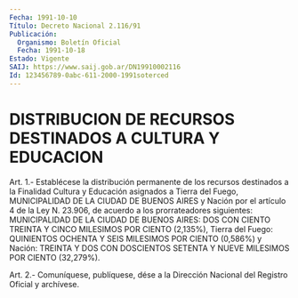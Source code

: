 ```yaml
---
Fecha: 1991-10-10
Título: Decreto Nacional 2.116/91
Publicación:
  Organismo: Boletín Oficial
  Fecha: 1991-10-18
Estado: Vigente
SAIJ: https://www.saij.gob.ar/DN19910002116
Id: 123456789-0abc-611-2000-1991soterced
---
```

# DISTRIBUCION DE RECURSOS DESTINADOS A CULTURA Y EDUCACION

<a id="1"></a>
Art. 1.- Establécese la distribución permanente de los recursos destinados  a  la  Finalidad Cultura y Educación asignados a Tierra del Fuego, MUNICIPALIDAD  DE LA CIUDAD DE BUENOS AIRES y Nación por el artículo 4 de la Ley N.  23.906, de acuerdo a los prorrateadores siguientes: MUNICIPALIDAD DE  LA  CIUDAD  DE  BUENOS AIRES: DOS CON CIENTO  TREINTA Y CINCO MILESIMOS POR CIENTO (2,135%),  Tierra  del Fuego: QUINIENTOS  OCHENTA  Y  SEIS MILESIMOS POR CIENTO (0,586%) y Nación: TREINTA Y DOS CON DOSCIENTOS  SETENTA Y NUEVE MILESIMOS POR CIENTO (32,279%).

<a id="2"></a>
Art. 2.- Comuníquese, publíquese, dése a la Dirección Nacional del Registro Oficial y archívese.